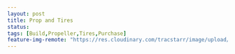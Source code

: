 ```yaml
---
layout: post
title: Prop and Tires
status: 
tags: [Build,Propeller,Tires,Purchase]
feature-img-remote: "https://res.cloudinary.com/tracstarr/image/upload/c_fill,g_auto,h_250,w_970/v1545770041/Kitfox/20190305_205345.jpg"
---
```

